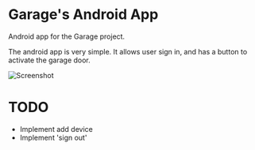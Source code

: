 # Garage's Android App
 Android app for the Garage project.

The android app is very simple. It allows user sign in, and has a button to activate the garage door.

![Screenshot](/docs/images/screenshot.png)

# TODO

- Implement add device
- Implement 'sign out'
